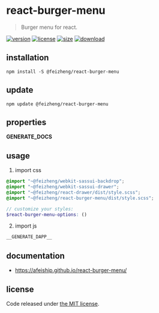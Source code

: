 # react-burger-menu
> Burger menu for react.

[![version][version-image]][version-url]
[![license][license-image]][license-url]
[![size][size-image]][size-url]
[![download][download-image]][download-url]

## installation
```shell
npm install -S @feizheng/react-burger-menu
```

## update
```shell
npm update @feizheng/react-burger-menu
```

## properties
__GENERATE_DOCS__

## usage
1. import css
  ```scss
  @import "~@feizheng/webkit-sassui-backdrop";
  @import "~@feizheng/webkit-sassui-drawer";
  @import "~@feizheng/react-drawer/dist/style.scss";
  @import "~@feizheng/react-burger-menu/dist/style.scss";

  // customize your styles:
  $react-burger-menu-options: ()
  ```
2. import js
  ```js
__GENERATE_DAPP__
  ```

## documentation
- https://afeiship.github.io/react-burger-menu/


## license
Code released under [the MIT license](https://github.com/afeiship/react-burger-menu/blob/master/LICENSE.txt).

[version-image]: https://img.shields.io/npm/v/@feizheng/react-burger-menu
[version-url]: https://npmjs.org/package/@feizheng/react-burger-menu

[license-image]: https://img.shields.io/npm/l/@feizheng/react-burger-menu
[license-url]: https://github.com/afeiship/react-burger-menu/blob/master/LICENSE.txt

[size-image]: https://img.shields.io/bundlephobia/minzip/@feizheng/react-burger-menu
[size-url]: https://github.com/afeiship/react-burger-menu/blob/master/dist/react-burger-menu.min.js

[download-image]: https://img.shields.io/npm/dm/@feizheng/react-burger-menu
[download-url]: https://www.npmjs.com/package/@feizheng/react-burger-menu
